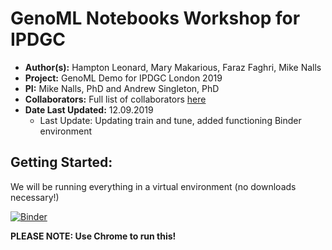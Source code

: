 # GenoML Notebooks Workshop for IPDGC 

- **Author(s):** Hampton Leonard, Mary Makarious, Faraz Faghri, Mike Nalls
-  **Project:** GenoML Demo for IPDGC London 2019 
- **PI:** Mike Nalls, PhD and Andrew Singleton, PhD
- **Collaborators:** Full list of collaborators [here](https://genoml.github.io/)
- **Date Last Updated:** 12.09.2019
	- Last Update: Updating train and tune, added functioning Binder environment

## Getting Started:
We will be running everything in a virtual environment (no downloads necessary!)

[![Binder](https://mybinder.org/badge_logo.svg)](https://mybinder.org/v2/gh/neurogenetics/GenoML_IPDGC/master?urlpath=lab?filepath=GenoML_IPDGC_Demo.ipynb) 

**PLEASE NOTE: Use Chrome to run this!** 

